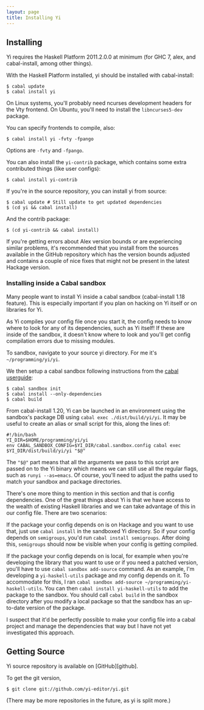 ```yaml
---
layout: page
title: Installing Yi
---
```


## Installing

Yi requires the Haskell Platform 2011.2.0.0 at minimum (for GHC 7, alex, and cabal-install, among other things).

With the Haskell Platform installed, yi should be installed with cabal-install:

    $ cabal update
    $ cabal install yi

On Linux systems, you'll probably need ncurses development headers for the Vty frontend. On Ubuntu, you'll need to install the `libncurses5-dev` package.

You can specify frontends to compile, also:

    $ cabal install yi -fvty -fpango

Options are `-fvty` and `-fpango`.

You can also install the `yi-contrib` package, which contains some extra contributed things (like user configs):

    $ cabal install yi-contrib

If you're in the source repository, you can install yi from source:

    $ cabal update # Still update to get updated dependencies
    $ (cd yi && cabal install)

And the contrib package:

    $ (cd yi-contrib && cabal install)

If you're getting errors about Alex version bounds or are experiencing
similar problems, it's recommended that you install from the sources
available in the GitHub repository which has the version bounds
adjusted and contains a couple of nice fixes that might not be present
in the latest Hackage version.

### Installing inside a Cabal sandbox

Many people want to install Yi inside a cabal sandbox (cabal-install
1.18 feature). This is especially important if you plan on hacking on
Yi itself or on libraries for Yi.

As Yi compiles your config file once you start it, the config needs to
know where to look for any of its dependencies, such as Yi itself! If
these are inside of the sandbox, it doesn't know where to look and
you'll get config compilation errors due to missing modules.

To sandbox, navigate to your source yi directory. For me it's
`~/programming/yi/yi`.

We then setup a cabal sandbox following instructions from the
[cabal userguide](http://www.haskell.org/cabal/users-guide/installing-packages.html#sandboxes-basic-usage):

```
$ cabal sandbox init
$ cabal install --only-dependencies
$ cabal build
```

From cabal-install 1.20, Yi can be launched in an environment using the
sandbox's package DB using `cabal exec ./dist/build/yi/yi`. It may be useful
to create an alias or small script for this, along the lines of:

```
#!/bin/bash
YI_DIR=$HOME/programming/yi/yi
env CABAL_SANDBOX_CONFIG=$YI_DIR/cabal.sandbox.config cabal exec $YI_DIR/dist/build/yi/yi "$@"
```

The `"$@"` part means that all the
arguments we pass to this script are passed on to the Yi binary which
means we can still use all the regular flags, such as `runyi
--as=emacs`. Of course, you'll need to adjust the paths used to match
your sandbox and package directories.

There's one more thing to mention in this section and that is config
dependencies. One of the great things about Yi is that we have access
to the wealth of existing Haskell libraries and we can take advantage
of this in our config file. There are two scenarios:

If the package your config depends on is on Hackage and you want to
use that, just use `cabal install` in the sandboxed Yi directory. So
if your config depends on `semigroups`, you'd run `cabal install
semigroups`. After doing this, `semigroups` should now be visible when
your config is getting compiled.

If the package your config depends on is local, for example when
you're developing the library that you want to use or if you need a
patched version, you'll have to use `cabal sandbox add-source`
command. As an example, I'm developing a `yi-haskell-utils` package
and my config depends on it. To accommodate for this, I ran `cabal
sandbox add-source ~/programming/yi-haskell-utils`.
You can then `cabal install yi-haskell-utils` to add the package to
the sandbox. You should call `cabal build` in the sandbox directory
after you modify a local package so that the sandbox has an up-to-date
version of the package.

I suspect that it'd be perfectly possible to make your config file
into a cabal project and manage the dependencies that way but I have
not yet investigated this approach.

## Getting Source

Yi source repository is available on [GitHub][github].

To get the git version,

    $ git clone git://github.com/yi-editor/yi.git

(There may be more repositories in the future, as yi is split more.)
